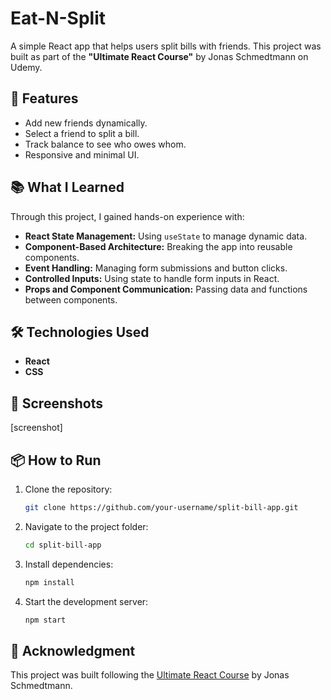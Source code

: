 # Eat-N-Split

A simple React app that helps users split bills with friends. This project was built as part of the **"Ultimate React Course"** by Jonas Schmedtmann on Udemy.

## 🚀 Features

- Add new friends dynamically.
- Select a friend to split a bill.
- Track balance to see who owes whom.
- Responsive and minimal UI.

## 📚 What I Learned

Through this project, I gained hands-on experience with:

- **React State Management:** Using `useState` to manage dynamic data.
- **Component-Based Architecture:** Breaking the app into reusable components.
- **Event Handling:** Managing form submissions and button clicks.
- **Controlled Inputs:** Using state to handle form inputs in React.
- **Props and Component Communication:** Passing data and functions between components.

## 🛠️ Technologies Used

- **React**
- **CSS**

## 📸 Screenshots

[screenshot]

## 📦 How to Run

1. Clone the repository:

   ```sh
   git clone https://github.com/your-username/split-bill-app.git

   ```

2. Navigate to the project folder:

   ```sh
   cd split-bill-app

   ```

3. Install dependencies:

   ```sh
   npm install

   ```

4. Start the development server:
   ```sh
   npm start
   ```

## 🤝 Acknowledgment

This project was built following the [Ultimate React Course](https://www.udemy.com/course/the-ultimate-react-course/?srsltid=AfmBOop4GOAmPKzktIwGK-jKM-fB3aRof1t7UQw606kbukqF0e_lBtql) by Jonas Schmedtmann.

